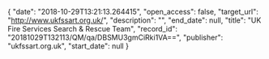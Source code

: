 {
  "date": "2018-10-29T13:21:13.264415", 
  "open_access": false, 
  "target_url": "http://www.ukfssart.org.uk/", 
  "description": "", 
  "end_date": null, 
  "title": "UK Fire Services Search & Rescue Team", 
  "record_id": "20181029T132113/QM/qa/DBSMU3gmCiRki1VA==", 
  "publisher": "ukfssart.org.uk", 
  "start_date": null
}

